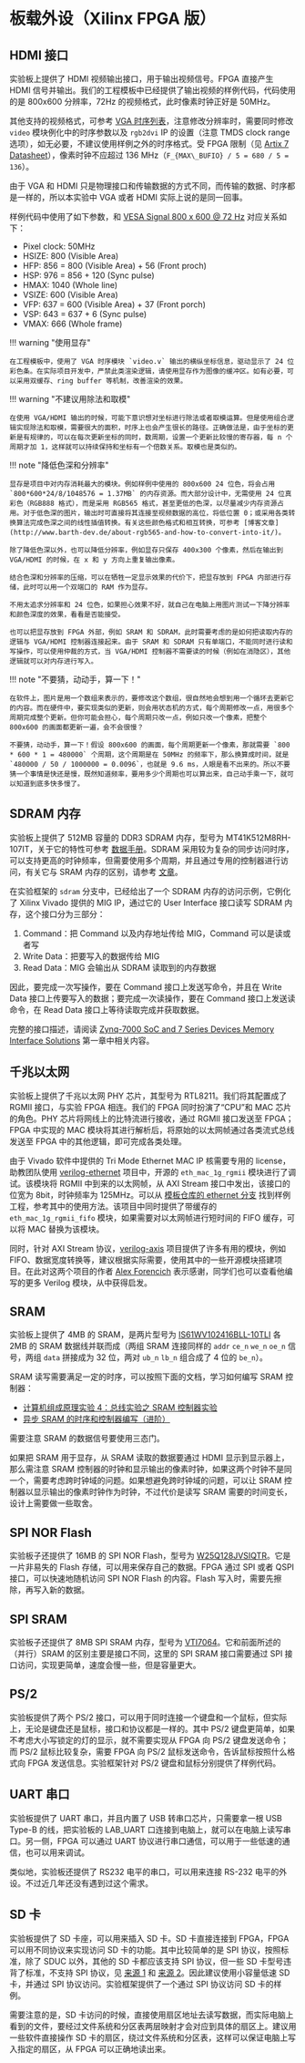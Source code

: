 # 板载外设（Xilinx FPGA 版）

## HDMI 接口

实验板上提供了 HDMI 视频输出接口，用于输出视频信号。FPGA 直接产生 HDMI 信号并输出。我们的工程模板中已经提供了输出视频的样例代码，代码使用的是 800x600 分辨率，72Hz 的视频格式，此时像素时钟正好是 50MHz。

其他支持的视频格式，可参考 [VGA 时序列表](http://tinyvga.com/vga-timing)，注意修改分辨率时，需要同时修改 `video` 模块例化中的时序参数以及 `rgb2dvi` IP 的设置（注意 TMDS clock range 选项），如无必要，不建议使用样例之外的时序格式。受 FPGA 限制（见 [Artix 7 Datasheet](https://docs.amd.com/v/u/en-US/ds181_Artix_7_Data_Sheet)），像素时钟不应超过 136 MHz（`F_{MAX\_BUFIO} / 5 = 680 / 5 = 136`）。

由于 VGA 和 HDMI 只是物理接口和传输数据的方式不同，而传输的数据、时序都是一样的，所以本实验中 VGA 或者 HDMI 实际上说的是同一回事。

样例代码中使用了如下参数，和 [VESA Signal 800 x 600 @ 72 Hz](http://tinyvga.com/vga-timing/800x600@72Hz) 对应关系如下：

- Pixel clock: 50MHz
- HSIZE: 800 (Visible Area)
- HFP: 856 = 800 (Visible Area) + 56 (Front proch)
- HSP: 976 = 856 + 120 (Sync pulse)
- HMAX: 1040 (Whole line)
- VSIZE: 600 (Visible Area)
- VFP: 637 = 600 (Visible Area) + 37 (Front porch)
- VSP: 643 = 637 + 6 (Sync pulse)
- VMAX: 666 (Whole frame)

!!! warning "使用显存"

    在工程模板中，使用了 VGA 时序模块 `video.v` 输出的横纵坐标信息，驱动显示了 24 位彩色条。在实际项目开发中，严禁此类渲染逻辑，请使用显存作为图像的缓冲区。如有必要，可以采用双缓存、ring buffer 等机制，改善渲染的效果。

!!! warning "不建议用除法和取模"

    在使用 VGA/HDMI 输出的时候，可能下意识想对坐标进行除法或者取模运算。但是使用组合逻辑实现除法和取模，需要很大的面积，时序上也会产生很长的路径。正确做法是，由于坐标的更新是有规律的，可以在每次更新坐标的同时，数周期，设置一个更新比较慢的寄存器，每 n 个周期才加 1，这样就可以持续保持和坐标有一个倍数关系。取模也是类似的。

!!! note "降低色深和分辨率"

    显存是项目中对内存消耗最大的模块。例如样例中使用的 800x600 24 位色，将会占用 `800*600*24/8/1048576 = 1.37MB` 的内存资源。而大部分设计中，无需使用 24 位真彩色（RGB888 格式），而是采用 RGB565 格式，甚至更低的色深，以尽量减少内存资源占用。对于低色深的图片，输出时可直接将其连接至视频数据的高位，将低位置 0；或采用各类转换算法完成色深之间的线性插值转换。有关这些颜色格式和相互转换，可参考 [博客文章](http://www.barth-dev.de/about-rgb565-and-how-to-convert-into-it/)。

    除了降低色深以外，也可以降低分辨率，例如显存只保存 400x300 个像素，然后在输出到 VGA/HDMI 的时候，在 x 和 y 方向上重复输出像素。

    结合色深和分辨率的压缩，可以在牺牲一定显示效果的代价下，把显存放到 FPGA 内部进行存储，此时可以用一个双端口的 RAM 作为显存。

    不用太追求分辨率和 24 位色，如果担心效果不好，就自己在电脑上用图片测试一下降分辨率和颜色深度的效果，看看是否能接受。

    也可以把显存放到 FPGA 外部，例如 SRAM 和 SDRAM，此时需要考虑的是如何把读取内存的逻辑与 VGA/HDMI 控制器连接起来。由于 SRAM 和 SDRAM 只有单端口，不能同时进行读和写操作，可以使用仲裁的方式，当 VGA/HDMI 控制器不需要读的时候（例如在消隐区），其他逻辑就可以对内存进行写入。

!!! note "不要猜，动动手，算一下！"

    在软件上，图片是用一个数组来表示的，要修改这个数组，很自然地会想到用一个循环去更新它的内容。而在硬件中，要实现类似的更新，则会用状态机的方式，每个周期修改一点，用很多个周期完成整个更新。但你可能会担心，每个周期只改一点，例如只改一个像素，把整个 800x600 的画面都更新一遍，会不会很慢？

    不要猜，动动手，算一下！假设 800x600 的画面，每个周期更新一个像素，那就需要 `800 * 600 * 1 = 480000` 个周期，这个周期是在 50MHz 的频率下，那么换算成时间，就是 `480000 / 50 / 1000000 = 0.0096`，也就是 9.6 ms，人眼是看不出来的。所以不要猜一个事情是快还是慢，既然知道频率，要用多少个周期也可以算出来，自己动手乘一下，就可以知道到底多快多慢了。

## SDRAM 内存

实验板上提供了 512MB 容量的 DDR3 SDRAM 内存，型号为 MT41K512M8RH-107IT，关于它的特性可参考 [数据手册](https://media-www.micron.com/-/media/client/global/documents/products/data-sheet/dram/ddr3/4gb_automotive_ddr3l.pdf)。SDRAM 采用较为复杂的同步访问时序，可以支持更高的时钟频率，但需要使用多个周期，并且通过专用的控制器进行访问，有关它与 SRAM 内存的区别，请参考 [文章](http://www.differencebetween.net/object/difference-between-sram-and-sdram/)。

在实验框架的 `sdram` 分支中，已经给出了一个 SDRAM 内存的访问示例，它例化了 Xilinx Vivado 提供的 MIG IP，通过它的 User Interface 接口读写 SDRAM 内存，这个接口分为三部分：

1. Command：把 Command 以及内存地址传给 MIG，Command 可以是读或者写
2. Write Data：把要写入的数据传给 MIG
3. Read Data：MIG 会输出从 SDRAM 读取到的内存数据

因此，要完成一次写操作，要在 Command 接口上发送写命令，并且在 Write Data 接口上传要写入的数据；要完成一次读操作，要在 Command 接口上发送读命令，在 Read Data 接口上等待读取完成并获取数据。

完整的接口描述，请阅读 [Zynq-7000 SoC and 7 Series Devices Memory Interface Solutions](https://docs.amd.com/v/u/en-US/ug586_7Series_MIS) 第一章中相关内容。


## 千兆以太网

实验板上提供了千兆以太网 PHY 芯片，其型号为 RTL8211。我们将其配置成了 RGMII 接口，与实验 FPGA 相连。我们的 FPGA 同时扮演了“CPU”和 MAC 芯片的角色。PHY 芯片将网线上的比特流进行接收，通过 RGMII 接口发送至 FPGA；FPGA 中实现的 MAC 模块将其进行解析后，将原始的以太网帧通过各类流式总线发送至 FPGA 中的其他逻辑，即可完成各类处理。

由于 Vivado 软件中提供的 Tri Mode Ethernet MAC IP 核需要专用的 license，助教团队使用 [verilog-ethernet](https://github.com/alexforencich/verilog-ethernet) 项目中，开源的 `eth_mac_1g_rgmii` 模块进行了调试。该模块将 RGMII 中到来的以太网帧，从 AXI Stream 接口中发出，该接口的位宽为 8bit，时钟频率为 125MHz。可以从 [模板仓库的 ethernet 分支](https://git.tsinghua.edu.cn/digital-design-lab/project-template-xilinx/-/tree/ethernet) 找到样例工程，参考其中的使用方法。该项目中同时提供了带缓存的 `eth_mac_1g_rgmii_fifo` 模块，如果需要对以太网帧进行短时间的 FIFO 缓存，可以将 MAC 替换为该模块。

同时，针对 AXI Stream 协议，[verilog-axis](https://github.com/alexforencich/verilog-axis) 项目提供了许多有用的模块，例如 FIFO、数据宽度转换等，建议根据实际需要，使用其中的一些开源模块搭建项目。在此对这两个项目的作者 [Alex Forencich](https://github.com/alexforencich) 表示感谢，同学们也可以查看他编写的更多 Verilog 模块，从中获得启发。

## SRAM

实验板上提供了 4MB 的 SRAM，是两片型号为 [IS61WV102416BLL-10TLI](https://www.issi.com/WW/pdf/61WV102416ALL.pdf) 各 2MB 的 SRAM 数据线并联而成（两组 SRAM 连接同样的 `addr` `ce_n` `we_n` `oe_n` 信号，两组 `data` 拼接成为 32 位，两对 `ub_n` `lb_n` 组合成了 4 位的 `be_n`）。

SRAM 读写需要满足一定的时序，可以按照下面的文档，学习如何编写 SRAM 控制器：

- [计算机组成原理实验 4：总线实验之 SRAM 控制器实验](https://lab.cs.tsinghua.edu.cn/cod-lab-docs/labs/lab4/sram/)
- [异步 SRAM 的时序和控制器编写（进阶）](https://jia.je/hardware/2022/05/19/async-sram-timing/)

需要注意 SRAM 的数据信号要使用三态门。

如果把 SRAM 用于显存，从 SRAM 读取的数据要通过 HDMI 显示到显示器上，那么需注意 SRAM 控制器的时钟和显示输出的像素时钟，如果这两个时钟不是同一个，需要考虑跨时钟域的问题。如果想避免跨时钟域的问题，可以让 SRAM 控制器以显示输出的像素时钟作为时钟，不过代价是读写 SRAM 需要的时间变长，设计上需要做一些取舍。

## SPI NOR Flash

实验板子还提供了 16MB 的 SPI NOR Flash，型号为 [W25Q128JVSIQTR](https://www.winbond.com/hq/product/code-storage-flash-memory/serial-nor-flash/?__locale=en&partNo=W25Q128JV)。它是一片非易失的 Flash 存储，可以用来保存自己的数据。FPGA 通过 SPI 或者 QSPI 接口，可以快速地随机访问 SPI NOR Flash 的内容。Flash 写入时，需要先擦除，再写入新的数据。

## SPI SRAM

实验板子还提供了 8MB SPI SRAM 内存，型号为 [VTI7064](https://www.lcsc.com/datasheet/lcsc_datasheet_1811151432_Vilsion-Tech-VTI7064MSME_C139966.pdf)。它和前面所述的（并行）SRAM 的区别主要是接口不同，这里的 SPI SRAM 接口需要通过 SPI 接口访问，实现更简单，速度会慢一些，但是容量更大。

## PS/2

实验板提供了两个 PS/2 接口，可以用于同时连接一个键盘和一个鼠标，但实际上，无论是键盘还是鼠标，接口和协议都是一样的。其中 PS/2 键盘更简单，如果不考虑大小写锁定的灯的显示，就不需要实现从 FPGA 向 PS/2 键盘发送命令；而 PS/2 鼠标比较复杂，需要 FPGA 向 PS/2 鼠标发送命令，告诉鼠标按照什么格式向 FPGA 发送信息。实验框架针对 PS/2 键盘和鼠标分别提供了样例代码。

## UART 串口

实验板提供了 UART 串口，并且内置了 USB 转串口芯片，只需要拿一根 USB Type-B 的线，把实验板的 LAB_UART 口连接到电脑上，就可以在电脑上读写串口。另一侧，FPGA 可以通过 UART 协议进行串口通信，可以用于一些低速的通信，也可以用来调试。

类似地，实验板还提供了 RS232 电平的串口，可以用来连接 RS-232 电平的外设。不过近几年还没有遇到过这个需求。

## SD 卡

实验板提供了 SD 卡座，可以用来插入 SD 卡。SD 卡直接连接到 FPGA，FPGA 可以用不同协议来实现访问 SD 卡的功能。其中比较简单的是 SPI 协议，按照标准，除了 SDUC 以外，其他的 SD 卡都应该支持 SPI 协议，但一些 SD 卡型号违背了标准，不支持 SPI 协议，见 [来源 1](https://forum.4dsystems.com.au/node/1869) 和 [来源 2](https://github.com/MarlinFirmware/Marlin/issues/2082#issuecomment-102381964)。因此建议使用小容量低速 SD 卡，并通过 SPI 协议访问。实验框架提供了一个通过 SPI 协议访问 SD 卡的样例。

需要注意的是，SD 卡访问的时候，直接使用扇区地址去读写数据，而实际电脑上看到的文件，要经过文件系统和分区表两层映射才会对应到具体的扇区上。建议用一些软件直接操作 SD 卡的扇区，绕过文件系统和分区表，这样可以保证电脑上写入指定的扇区，从 FPGA 可以正确地读出来。